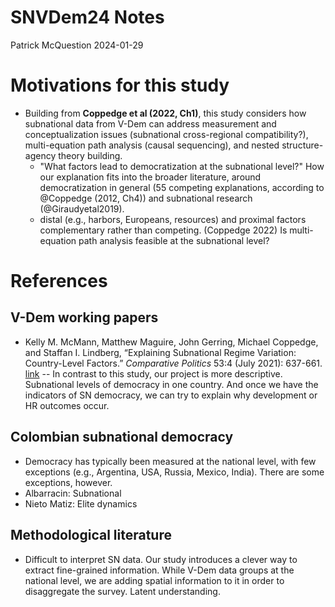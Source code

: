 SNVDem24 Notes
================
Patrick McQuestion
2024-01-29

# Motivations for this study
- Building from **Coppedge et al (2022, Ch1)**, this study considers how subnational data from V-Dem can address measurement and conceptualization issues (subnational cross-regional compatibility?), multi-equation path analysis (causal sequencing), and nested structure-agency theory building.
  - "What factors lead to democratization at the subnational level?" How our explanation fits into the broader literature, around democratization in general (55 competing explanations, according to @Coppedge (2012, Ch4)) and subnational research (@Giraudyetal2019).
  - distal (e.g., harbors, Europeans, resources) and proximal factors complementary rather than competing. (Coppedge 2022) Is multi-equation path analysis feasible at the subnational level? 

# References
## V-Dem working papers
- Kelly M. McMann, Matthew Maguire, John Gerring, Michael Coppedge, and Staffan I. Lindberg, “Explaining Subnational Regime Variation: Country-Level Factors.” _Comparative Politics_ 53:4 (July 2021): 637-661. [link](http://sites.nd.edu/michael-coppedge/files/2020/10/McMannetalCP2021.pdf)
-- In contrast to this study, our project is more descriptive. Subnational levels of democracy in one country. And once we have the indicators of SN democracy, we can try to explain why development or HR outcomes occur. 

## Colombian subnational democracy
- Democracy has typically been measured at the national level, with few exceptions (e.g., Argentina, USA, Russia, Mexico, India). There are some exceptions, however.
- Albarracin: Subnational
- Nieto Matiz: Elite dynamics

## Methodological literature
- Difficult to interpret SN data. Our study introduces a clever way to extract fine-grained information. While V-Dem data groups at the national level, we are adding spatial information to it in order to disaggregate the survey. Latent understanding. 
